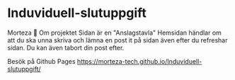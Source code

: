 # Induviduell-slutuppgift
Morteza 🚩
Om projektet
Sidan är en "Anslagstavla"
Hemsidan händlar om att du ska unna skriva och lämna en post it på sidan även efter du refreshar sidan.
Du kan även tabort din post efter.


Besök på Github Pages https://morteza-tech.github.io/Induviduell-slutuppgift/
